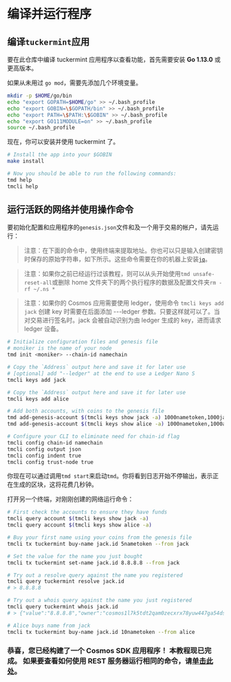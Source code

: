 # 编译并运行程序

## 编译`tuckermint`应用

要在此仓库中编译 tuckermint 应用程序以查看功能，首先需要安装 **Go 1.13.0** 或更高版本。

如果从未用过 `go mod`，需要先添加几个环境变量。

```bash
mkdir -p $HOME/go/bin
echo "export GOPATH=$HOME/go" >> ~/.bash_profile
echo "export GOBIN=\$GOPATH/bin" >> ~/.bash_profile
echo "export PATH=\$PATH:\$GOBIN" >> ~/.bash_profile
echo "export GO111MODULE=on" >> ~/.bash_profile
source ~/.bash_profile
```

现在，你可以安装并使用 tuckermint 了。

```bash
# Install the app into your $GOBIN
make install

# Now you should be able to run the following commands:
tmd help
tmcli help
```

## 运行活跃的网络并使用操作命令

要初始化配置和应用程序的`genesis.json`文件和及一个用于交易的帐户，请先运行：

> 注意：在下面的命令中，使用终端来提取地址。你也可以只是输入创建密钥时保存的原始字符串，如下所示。这些命令需要在你的机器上安装[`jq`](https://stedolan.github.io/jq/download/)。

> 注意：如果你之前已经运行过该教程，则可以从头开始使用`tmd unsafe-reset-all`或删除 home 文件夹下的两个执行程序的数据及配置文件夹`rm -rf ~/.ns *`

> 注意：如果你的 Cosmos 应用需要使用 ledger，使用命令 `tmcli keys add jack` 创建 key 时需要在后面添加 ---ledger 参数。只要这样就可以了。当对交易进行签名时。jack 会被自动识别为由 ledger 生成的 key，进而请求 ledger 设备。

```bash
# Initialize configuration files and genesis file
# moniker is the name of your node
tmd init <moniker> --chain-id namechain

# Copy the `Address` output here and save it for later use
# [optional] add "--ledger" at the end to use a Ledger Nano S
tmcli keys add jack

# Copy the `Address` output here and save it for later use
tmcli keys add alice

# Add both accounts, with coins to the genesis file
tmd add-genesis-account $(tmcli keys show jack -a) 1000nametoken,1000jackcoin
tmd add-genesis-account $(tmcli keys show alice -a) 1000nametoken,1000alicecoin

# Configure your CLI to eliminate need for chain-id flag
tmcli config chain-id namechain
tmcli config output json
tmcli config indent true
tmcli config trust-node true
```

你现在可以通过调用`tmd start`来启动`tmd`。你将看到日志开始不停输出，表示正在生成的区块，这将花费几秒钟。

打开另一个终端，对刚刚创建的网络运行命令：

```bash
# First check the accounts to ensure they have funds
tmcli query account $(tmcli keys show jack -a)
tmcli query account $(tmcli keys show alice -a)

# Buy your first name using your coins from the genesis file
tmcli tx tuckermint buy-name jack.id 5nametoken --from jack

# Set the value for the name you just bought
tmcli tx tuckermint set-name jack.id 8.8.8.8 --from jack

# Try out a resolve query against the name you registered
tmcli query tuckermint resolve jack.id
# > 8.8.8.8

# Try out a whois query against the name you just registered
tmcli query tuckermint whois jack.id
# > {"value":"8.8.8.8","owner":"cosmos1l7k5tdt2qam0zecxrx78yuw447ga54dsmtpk2s","price":[{"denom":"nametoken","amount":"5"}]}

# Alice buys name from jack
tmcli tx tuckermint buy-name jack.id 10nametoken --from alice
```

### 恭喜，您已经构建了一个 Cosmos SDK 应用程序！ 本教程现已完成。 如果要查看如何使用 REST 服务器运行相同的命令，请[单击此处](./16-run-rest.md)。
